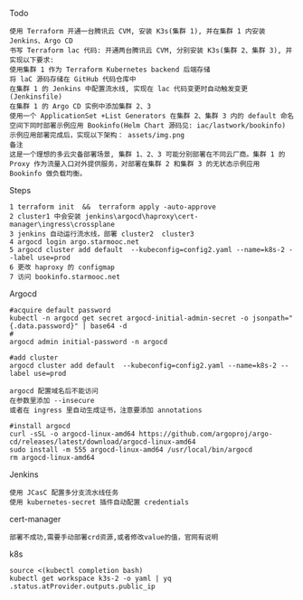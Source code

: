Todo

    使用 Terraform 开通一台腾讯云 CVM, 安装 K3s(集群 1), 并在集群 1 内安装 Jenkins、Argo CD
    书写 Terraform lac 代码: 开通两台腾讯云 CVM, 分别安装 K3s(集群 2、集群 3), 并实现以下要求:
    使用集群 1 作为 Terraform Kubernetes backend 后端存储
    将 laC 源码存储在 GitHub 代码仓库中
    在集群 1 的 Jenkins 中配置流水线, 实现在 lac 代码变更时自动触发变更 (Jenkinsfile)
    在集群 1 的 Argo CD 实例中添加集群 2、3
    使用一个 ApplicationSet +List Generators 在集群 2、集群 3 内的 default 命名空间下同时部署示例应用 Bookinfo(Helm Chart 源码见: iac/lastwork/bookinfo)
    示例应用部署完成后，实现以下架构： assets/img.png
    备注
    这是一个理想的多云灾备部署场景, 集群 1、2、3 可能分别部署在不同云厂商。集群 1 的 Proxy 作为流量入口对外提供服务，对部署在集群 2 和集群 3 的无状态示例应用 Bookinfo 做负载均衡。

Steps

    1 terraform init  &&  terraform apply -auto-approve
    2 cluster1 中会安装 jenkins\argocd\haproxy\cert-manager\ingress\crossplane
    3 jenkins 自动运行流水线，部署 cluster2  cluster3
    4 argocd login argo.starmooc.net
    5 argocd cluster add default  --kubeconfig=config2.yaml --name=k8s-2 --label use=prod
    6 更改 haproxy 的 configmap
    7 访问 bookinfo.starmooc.net

Argocd

    #acquire default password
    kubectl -n argocd get secret argocd-initial-admin-secret -o jsonpath="{.data.password}" | base64 -d
    #
    argocd admin initial-password -n argocd
    
    #add cluster 
    argocd cluster add default  --kubeconfig=config2.yaml --name=k8s-2 --label use=prod
    
    argocd 配置域名后不能访问
    在参数里添加 --insecure
    或者在 ingress 里自动生成证书，注意要添加 annotations
    
    #install argocd
    curl -sSL -o argocd-linux-amd64 https://github.com/argoproj/argo-cd/releases/latest/download/argocd-linux-amd64
    sudo install -m 555 argocd-linux-amd64 /usr/local/bin/argocd
    rm argocd-linux-amd64

Jenkins

    使用 JCasC 配置多分支流水线任务
    使用 kubernetes-secret 插件自动配置 credentials

cert-manager 

    部署不成功,需要手动部署crd资源,或者修改value的值，官网有说明

k8s

    source <(kubectl completion bash)
    kubectl get workspace k3s-2 -o yaml | yq .status.atProvider.outputs.public_ip






